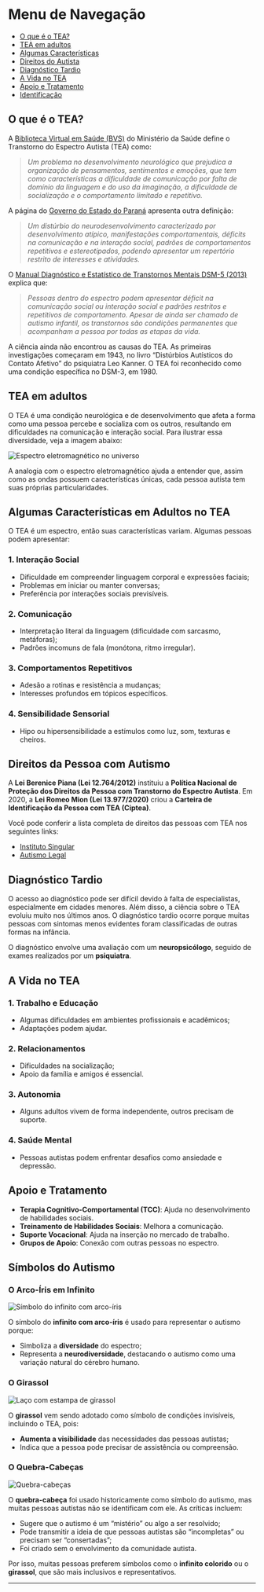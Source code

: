
# Menu de Navegação

- [O que é o TEA?](#tea)
- [TEA em adultos](#adultos)
- [Algumas Características](#caracteristicas)
- [Direitos do Autista](#direitos)
- [Diagnóstico Tardio](#diagnostico)
- [A Vida no TEA](#vida)
- [Apoio e Tratamento](#apoio)
- [Identificação](#identificacao)

## O que é o TEA?

A [Biblioteca Virtual em Saúde (BVS)](https://bvsms.saude.gov.br/transtorno-do-espectro-autista-tea-autismo/#:~:text=Tem%20como%20características%20a%20dificuldade,ou%20três%20anos%20de%20idade.) do Ministério da Saúde define o Transtorno do Espectro Autista (TEA) como:

> *Um problema no desenvolvimento neurológico que prejudica a organização de pensamentos, sentimentos e emoções, que tem como características a dificuldade de comunicação por falta de domínio da linguagem e do uso da imaginação, a dificuldade de socialização e o comportamento limitado e repetitivo.*

A página do [Governo do Estado do Paraná](https://www.saude.pr.gov.br/Pagina/Transtorno-do-Espectro-Autista-TEA) apresenta outra definição:

> *Um distúrbio do neurodesenvolvimento caracterizado por desenvolvimento atípico, manifestações comportamentais, déficits na comunicação e na interação social, padrões de comportamentos repetitivos e estereotipados, podendo apresentar um repertório restrito de interesses e atividades.*

O [Manual Diagnóstico e Estatístico de Transtornos Mentais DSM-5 (2013)](https://www.autismoerealidade.org/) explica que:

> *Pessoas dentro do espectro podem apresentar déficit na comunicação social ou interação social e padrões restritos e repetitivos de comportamento. Apesar de ainda ser chamado de autismo infantil, os transtornos são condições permanentes que acompanham a pessoa por todas as etapas da vida.*

A ciência ainda não encontrou as causas do TEA. As primeiras investigações começaram em 1943, no livro “Distúrbios Autísticos do Contato Afetivo” do psiquiatra Leo Kanner. O TEA foi reconhecido como uma condição específica no DSM-3, em 1980.

## TEA em adultos

O TEA é uma condição neurológica e de desenvolvimento que afeta a forma como uma pessoa percebe e socializa com os outros, resultando em dificuldades na comunicação e interação social. Para ilustrar essa diversidade, veja a imagem abaixo:

![Espectro eletromagnético no universo](https://itxesco.github.io/assets/figuras/autismo/espectro_eletromagnetico.png)

A analogia com o espectro eletromagnético ajuda a entender que, assim como as ondas possuem características únicas, cada pessoa autista tem suas próprias particularidades.

## Algumas Características em Adultos no TEA

O TEA é um espectro, então suas características variam. Algumas pessoas podem apresentar:

### 1. Interação Social
- Dificuldade em compreender linguagem corporal e expressões faciais;
- Problemas em iniciar ou manter conversas;
- Preferência por interações sociais previsíveis.

### 2. Comunicação
- Interpretação literal da linguagem (dificuldade com sarcasmo, metáforas);
- Padrões incomuns de fala (monótona, ritmo irregular).

### 3. Comportamentos Repetitivos
- Adesão a rotinas e resistência a mudanças;
- Interesses profundos em tópicos específicos.

### 4. Sensibilidade Sensorial
- Hipo ou hipersensibilidade a estímulos como luz, som, texturas e cheiros.

## Direitos da Pessoa com Autismo

A **Lei Berenice Piana (Lei 12.764/2012)** instituiu a **Política Nacional de Proteção dos Direitos da Pessoa com Transtorno do Espectro Autista**. Em 2020, a **Lei Romeo Mion (Lei 13.977/2020)** criou a **Carteira de Identificação da Pessoa com TEA (Ciptea)**.

Você pode conferir a lista completa de direitos das pessoas com TEA nos seguintes links:

- [Instituto Singular](https://institutosingular.org/blog/direitos-dos-autistas/)
- [Autismo Legal](https://autismolegal.com.br/direitos-do-autista/)

## Diagnóstico Tardio

O acesso ao diagnóstico pode ser difícil devido à falta de especialistas, especialmente em cidades menores. Além disso, a ciência sobre o TEA evoluiu muito nos últimos anos. O diagnóstico tardio ocorre porque muitas pessoas com sintomas menos evidentes foram classificadas de outras formas na infância.

O diagnóstico envolve uma avaliação com um **neuropsicólogo**, seguido de exames realizados por um **psiquiatra**.

## A Vida no TEA

### 1. Trabalho e Educação
- Algumas dificuldades em ambientes profissionais e acadêmicos;
- Adaptações podem ajudar.

### 2. Relacionamentos
- Dificuldades na socialização;
- Apoio da família e amigos é essencial.

### 3. Autonomia
- Alguns adultos vivem de forma independente, outros precisam de suporte.

### 4. Saúde Mental
- Pessoas autistas podem enfrentar desafios como ansiedade e depressão.

## Apoio e Tratamento

- **Terapia Cognitivo-Comportamental (TCC)**: Ajuda no desenvolvimento de habilidades sociais.
- **Treinamento de Habilidades Sociais**: Melhora a comunicação.
- **Suporte Vocacional**: Ajuda na inserção no mercado de trabalho.
- **Grupos de Apoio**: Conexão com outras pessoas no espectro.

## Símbolos do Autismo

### O Arco-Íris em Infinito

![Símbolo do infinito com arco-íris](https://itxesco.github.io/assets/figuras/autismo/infinito.jpg)

O símbolo do **infinito com arco-íris** é usado para representar o autismo porque:

- Simboliza a **diversidade** do espectro;
- Representa a **neurodiversidade**, destacando o autismo como uma variação natural do cérebro humano.

### O Girassol

![Laço com estampa de girassol](https://itxesco.github.io/assets/figuras/autismo/tea_adulto.jpg)

O **girassol** vem sendo adotado como símbolo de condições invisíveis, incluindo o TEA, pois:

- **Aumenta a visibilidade** das necessidades das pessoas autistas;
- Indica que a pessoa pode precisar de assistência ou compreensão.

### O Quebra-Cabeças

![Quebra-cabeças](https://itxesco.github.io/assets/figuras/autismo/quebra.jpg)

O **quebra-cabeça** foi usado historicamente como símbolo do autismo, mas muitas pessoas autistas não se identificam com ele. As críticas incluem:

- Sugere que o autismo é um “mistério” ou algo a ser resolvido;
- Pode transmitir a ideia de que pessoas autistas são “incompletas” ou precisam ser “consertadas”;
- Foi criado sem o envolvimento da comunidade autista.

Por isso, muitas pessoas preferem símbolos como o **infinito colorido** ou o **girassol**, que são mais inclusivos e representativos.

---
